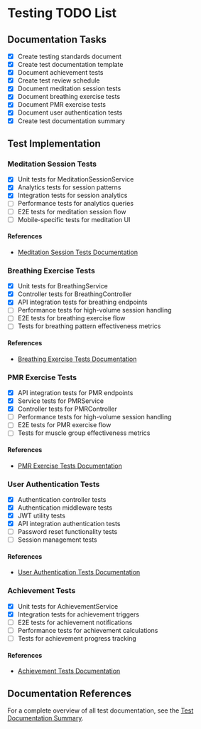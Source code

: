 # Testing TODO List

## Documentation Tasks

- [x] Create testing standards document
- [x] Create test documentation template
- [x] Document achievement tests
- [x] Create test review schedule
- [x] Document meditation session tests
- [x] Document breathing exercise tests
- [x] Document PMR exercise tests
- [x] Document user authentication tests
- [x] Create test documentation summary

## Test Implementation 

### Meditation Session Tests
- [x] Unit tests for MeditationSessionService
- [x] Analytics tests for session patterns
- [x] Integration tests for session analytics
- [ ] Performance tests for analytics queries
- [ ] E2E tests for meditation session flow
- [ ] Mobile-specific tests for meditation UI

#### References
- [Meditation Session Tests Documentation](./testing/documentation/meditation-session-tests.md)

### Breathing Exercise Tests
- [x] Unit tests for BreathingService
- [x] Controller tests for BreathingController
- [x] API integration tests for breathing endpoints
- [ ] Performance tests for high-volume session handling
- [ ] E2E tests for breathing exercise flow
- [ ] Tests for breathing pattern effectiveness metrics

#### References
- [Breathing Exercise Tests Documentation](./testing/documentation/breathing-exercise-tests.md)

### PMR Exercise Tests
- [x] API integration tests for PMR endpoints
- [x] Service tests for PMRService
- [x] Controller tests for PMRController
- [ ] Performance tests for high-volume session handling
- [ ] E2E tests for PMR exercise flow
- [ ] Tests for muscle group effectiveness metrics

#### References
- [PMR Exercise Tests Documentation](./testing/documentation/pmr-exercise-tests.md)

### User Authentication Tests
- [x] Authentication controller tests
- [x] Authentication middleware tests
- [x] JWT utility tests
- [x] API integration authentication tests
- [ ] Password reset functionality tests
- [ ] Session management tests

#### References
- [User Authentication Tests Documentation](./testing/documentation/user-auth-tests.md)

### Achievement Tests
- [x] Unit tests for AchievementService
- [x] Integration tests for achievement triggers
- [ ] E2E tests for achievement notifications
- [ ] Performance tests for achievement calculations
- [ ] Tests for achievement progress tracking

#### References
- [Achievement Tests Documentation](./testing/documentation/achievement-tests-documentation.md)

## Documentation References

For a complete overview of all test documentation, see the [Test Documentation Summary](./testing/documentation/test-documentation-summary.md). 